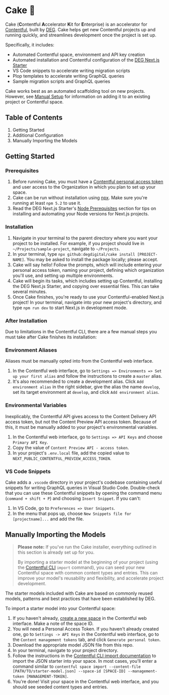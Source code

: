 # Cake 🎂

Cake (**C**ontentful **A**ccelerator **K**it for **E**nterprise) is an accelerator for [Contentful](https://https://www.contentful.com/), built by [DEG](https://www.degdigital.com/). Cake helps get new Contentful projects up and running quickly, and streamlines development once the project is set up.

Specifically, it includes:

- Automated Contentful space, environment and API key creation
- Automated installation and Contentful configuration of the [DEG Next.js Starter](https://github.com/degdigital/deg-nextjs-starter)
- VS Code snippets to accelerate writing migration scripts
- Plop templates to accelerate writing GraphQL queries
- Sample migration scripts and GraphQL queries

Cake works best as an automated scaffolding tool on new projects. However, see [Manual Setup](#) for information on adding it to an existing project or Contentful space.

## Table of Contents

1. Getting Started
2. Additional Configuration
3. Manually Importing the Models

## Getting Started

### Prerequisites

1. Before running Cake, you must have a [Contentful personal access token](https://shorturl.at/uwMQS) and user access to the Organization in which you plan to set up your space.
2. Cake can be run without installation using [npx](https://nodejs.dev/learn/the-npx-nodejs-package-runner). Make sure you're running at least `npm 5.2` to use it.
3. Read the DEG Next.js Starter's [Node Prerequisites](https://github.com/degdigital/deg-nextjs-starter#node-prerequisites) section for tips on installing and automating your Node versions for Next.js projects.

### Installation

1. Navigate in your terminal to the parent directory where you want your project to be installed. For example, if you project should live in `~/Projects/sample-project`, navigate to `~/Projects`.
2. In your terminal, type `npx github:degdigital/cake install [PROJECT-NAME]`. You may be asked to install the package locally; please accept.
3. Cake will say hello! Follow the prompts, which will include entering your personal access token, naming your project, defining which organization you'll use, and setting up multiple environments.
4. Cake will begin its tasks, which includes setting up Contentful, installing the DEG Next.js Starter, and copying over essential files. This can take several minutes.
5. Once Cake finishes, you're ready to use your Contentful-enabled Next.js project! In your terminal, navigate into your new project's directory, and type `npm run dev` to start Next.js in development mode.

### After Installation

Due to limitations in the Contentful CLI, there are a few manual steps you must take after Cake finishes its installation:

### Environment Aliases

Aliases must be manually opted into from the Contentful web interface.

1. In the Contentful web interface, go to `Settings => Environments => Set up your first alias` and follow the instructions to create a `master` alias.
2. It's also recommended to create a development alias. Click `Add environment alias` in the right sidebar, give the alias the name `develop`, set its target environment at `develop`, and click `Add environment alias`.

### Environmental Variables

Inexplicably, the Contentful API gives access to the Content Delivery API access token, but not the Content Preview API access token. Because of this, it must be manually added to your project's environmental variables.

1. In the Contentful web interface, go to `Settings => API Keys` and choose `Primary API Key`.
2. Copy the value of `Content Preview API - access token`.
3. In your project's `.env.local` file, add the copied value to `NEXT_PUBLIC_CONTENTFUL_PREVIEW_ACCESS_TOKEN`.

### VS Code Snippets

Cake adds a `.vscode` directory in your project's codebase containing useful snippets for writing GraphQL queries in Visual Studio Code. Double-check that you can use these Contentful snippets by opening the command menu (`command + shift + P`) and choosing `Insert Snippet`. If you can't:

1. In VS Code, go to `Preferences => User Snippets`.
2. In the menu that pops up, choose `New Snippets file for [projectname]...` and add the file.

## Manually Importing the Models

> **Please note:** If you've run the Cake installer, everything outlined in this section is already set up for you.
>
> By importing a starter model at the beginning of your project (using the [Contentful CLI](https://github.com/contentful/contentful-cli) `import` command), you can seed your new Contentful space with common content types and entries. This can improve your model's reusability and flexibility, and accelerate project development.

The starter models included with Cake are based on commonly reused models, patterns and best practices that have been established by DEG.

To import a starter model into your Contentful space:

1. If you haven't already, [create a new space](https://www.contentful.com/faq/basics/#how-do-i-create-a-space) in the Contentful web interface. Make a note of the space ID.
2. You will need a Personal Access Token. If you haven't already created one, go to `Settings -> API Keys` in the Contentful web interface, go to the `Content management tokens` tab, and click `Generate personal token`.
3. Download the appropriate model JSON file from this repo.
4. In your terminal, navigate to your project directory.
5. Follow the instructions in the [Contentful CLI import documentation](https://github.com/contentful/contentful-cli/tree/master/docs/space/import) to import the JSON starter into your space. In most cases, you'll enter a command similar to `contentful space import --content-file [PATH/TO/starter-model.json] --space-id [SPACE-ID] --management-token [MANAGEMENT-TOKEN]`.
6. You're done! Visit your space in the Contentful web interface, and you should see seeded content types and entries.
